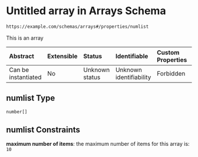 # Untitled array in Arrays Schema

```txt
https://example.com/schemas/arrays#/properties/numlist
```

This is an array

| Abstract            | Extensible | Status         | Identifiable            | Custom Properties | Additional Properties | Access Restrictions | Defined In                                                                            |
| :------------------ | :--------- | :------------- | :---------------------- | :---------------- | :-------------------- | :------------------ | :------------------------------------------------------------------------------------ |
| Can be instantiated | No         | Unknown status | Unknown identifiability | Forbidden         | Allowed               | none                | [arrays.schema.json*](../generated-schemas/arrays.schema.json "open original schema") |

## numlist Type

`number[]`

## numlist Constraints

**maximum number of items**: the maximum number of items for this array is: `10`
